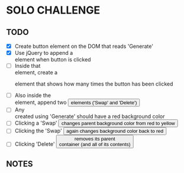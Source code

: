 # SOLO CHALLENGE

## TODO
- [x] Create button element on the DOM that reads 'Generate'
- [x] Use jQuery to append a <div> element when button is clicked
- [ ] Inside that <div> element, create a <p> element that shows how many times the button has been clicked
- [ ] Also inside the <div> element, append two <button> elements ('Swap' and 'Delete')
- [ ] Any <div> created using 'Generate' should have a red background color
- [ ] Clicking a 'Swap' <button> changes parent background color from red to yellow
- [ ] Clicking the 'Swap' <button> again changes background color back to red
- [ ] Clicking 'Delete' <button> removes its parent <div> container (and all of its contents)

## NOTES
